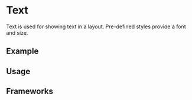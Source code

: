 <script setup>
  import Android from './android.md';
  import iOS from './ios.md';
</script>

# Text

Text is used for showing text in a layout. Pre-defined styles provide a font and size. 

<components-status android='released' ios='released' />

## Example

<text-example />

## Usage

<component-design-guidelines name="Warp - Components / Text" link="https://www.figma.com/files/1308388678941179368/project/95472714" />

<component-questions />

## Frameworks

<tabs-content> 
  <template #android>
    <android />
  </template>
  <template #iOS>
    <iOS />
  </template>
</tabs-content>
